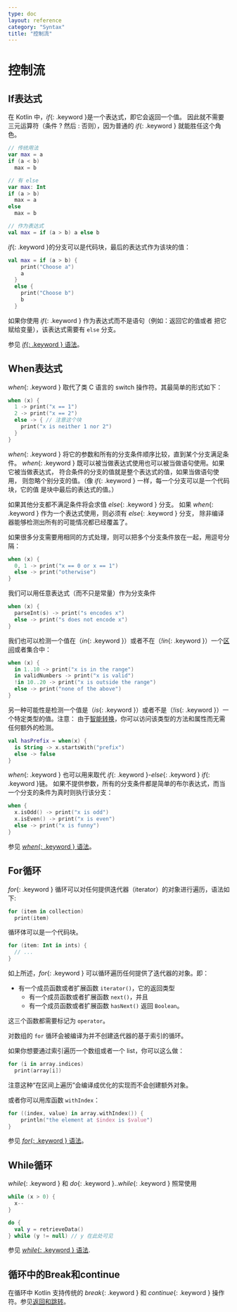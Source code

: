 ```yaml
---
type: doc
layout: reference
category: "Syntax"
title: "控制流"
---
```


# 控制流

## If表达式

在 Kotlin 中，*if*{: .keyword }是一个表达式，即它会返回一个值。
因此就不需要三元运算符（条件 ? 然后 : 否则），因为普通的 *if*{: .keyword } 就能胜任这个角色。

``` kotlin
// 传统用法
var max = a
if (a < b)
  max = b

// 有 else
var max: Int
if (a > b)
  max = a
else
  max = b

// 作为表达式
val max = if (a > b) a else b
```

*if*{: .keyword }的分支可以是代码块，最后的表达式作为该块的值：

``` kotlin
val max = if (a > b) {
    print("Choose a")
    a
  }
  else {
    print("Choose b")
    b
  }
```

如果你使用 *if*{: .keyword } 作为表达式而不是语句（例如：返回它的值或者
把它赋给变量），该表达式需要有 `else` 分支。

参见 [*if*{: .keyword } 语法](grammar.html#if)。

## When表达式

*when*{: .keyword } 取代了类 C 语言的 switch 操作符。其最简单的形式如下：

``` kotlin
when (x) {
  1 -> print("x == 1")
  2 -> print("x == 2")
  else -> { // 注意这个块
    print("x is neither 1 nor 2")
  }
}
```

*when*{: .keyword } 将它的参数和所有的分支条件顺序比较，直到某个分支满足条件。
*when*{: .keyword } 既可以被当做表达式使用也可以被当做语句使用。如果它被当做表达式，
符合条件的分支的值就是整个表达式的值，如果当做语句使用，
则忽略个别分支的值。（像 *if*{: .keyword } 一样，每一个分支可以是一个代码块，它的值
是块中最后的表达式的值。）

如果其他分支都不满足条件将会求值 *else*{: .keyword } 分支。
如果 *when*{: .keyword } 作为一个表达式使用，则必须有 *else*{: .keyword } 分支，
除非编译器能够检测出所有的可能情况都已经覆盖了。

如果很多分支需要用相同的方式处理，则可以把多个分支条件放在一起，用逗号分隔：

``` kotlin
when (x) {
  0, 1 -> print("x == 0 or x == 1")
  else -> print("otherwise")
}
```

我们可以用任意表达式（而不只是常量）作为分支条件

``` kotlin
when (x) {
  parseInt(s) -> print("s encodes x")
  else -> print("s does not encode x")
}
```

我们也可以检测一个值在（*in*{: .keyword }）或者不在（*!in*{: .keyword }）一个[区间](ranges.html)或者集合中：

``` kotlin
when (x) {
  in 1..10 -> print("x is in the range")
  in validNumbers -> print("x is valid")
  !in 10..20 -> print("x is outside the range")
  else -> print("none of the above")
}
```

另一种可能性是检测一个值是（*is*{: .keyword }）或者不是（*!is*{: .keyword }）一个特定类型的值。注意：
由于[智能转换](typecasts.html#smart-casts)，你可以访问该类型的方法和属性而无需
任何额外的检测。

```kotlin
val hasPrefix = when(x) {
  is String -> x.startsWith("prefix")
  else -> false
}
```

*when*{: .keyword } 也可以用来取代 *if*{: .keyword }-*else*{: .keyword } *if*{: .keyword }链。
如果不提供参数，所有的分支条件都是简单的布尔表达式，而当一个分支的条件为真时则执行该分支：

``` kotlin
when {
  x.isOdd() -> print("x is odd")
  x.isEven() -> print("x is even")
  else -> print("x is funny")
}
```

参见 [*when*{: .keyword } 语法](grammar.html#when)。


## For循环

*for*{: .keyword } 循环可以对任何提供迭代器（iterator）的对象进行遍历，语法如下:

``` kotlin
for (item in collection)
  print(item)
```

循环体可以是一个代码块。

``` kotlin
for (item: Int in ints) {
  // ...
}
```

如上所述，*for*{: .keyword } 可以循环遍历任何提供了迭代器的对象。即：

* 有一个成员函数或者扩展函数 `iterator()`，它的返回类型
  * 有一个成员函数或者扩展函数 `next()`，并且
  * 有一个成员函数或者扩展函数 `hasNext()` 返回 `Boolean`。

这三个函数都需要标记为 `operator`。

对数组的 `for` 循环会被编译为并不创建迭代器的基于索引的循环。

如果你想要通过索引遍历一个数组或者一个 list，你可以这么做：

``` kotlin
for (i in array.indices)
  print(array[i])
```

注意这种“在区间上遍历”会编译成优化的实现而不会创建额外对象。

或者你可以用库函数 `withIndex`：

``` kotlin
for ((index, value) in array.withIndex()) {
    println("the element at $index is $value")
}
```

参见 [*for*{: .keyword } 语法](grammar.html#for)。

## While循环

*while*{: .keyword } 和 *do*{: .keyword }..*while*{: .keyword } 照常使用

``` kotlin
while (x > 0) {
  x--
}

do {
  val y = retrieveData()
} while (y != null) // y 在此处可见
```

参见 [*while*{: .keyword } 语法](grammar.html#while).

## 循环中的Break和continue

在循环中 Kotlin 支持传统的 *break*{: .keyword } 和 *continue*{: .keyword } 操作符。参见[返回和跳转](returns.html)。
